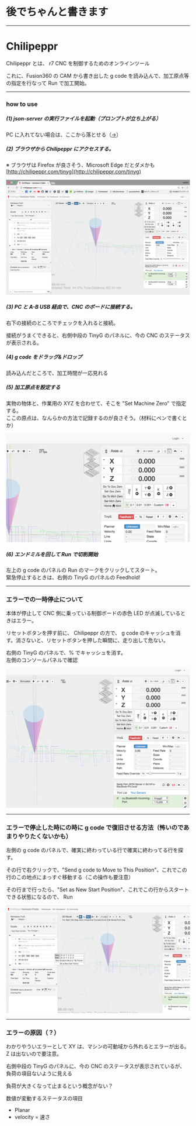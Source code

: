 # 後でちゃんと書きます  
---  


# Chilipeppr  

Chilipeppr とは、 r7 CNC を制御するためのオンラインツール  

これに、Fusion360 の CAM から書き出した g code を読み込んで、加工原点等の指定を行なって Run で加工開始。  


---  

### how to use  


##### (1) json-server の実行ファイルを起動（プロンプトが立ち上がる）  

PC に入れてない場合は、ここから落とせる（[→](https://github.com/chilipeppr/serial-port-json-server/releases)）  


##### (2) ブラウザから Chilipeppr にアクセスする。

※ ブラウザは Firefox が良さそう、Microsoft Edge だとダメかも  
[http://chilipeppr.com/tinyg](http://chilipeppr.com/tinyg)  

![photo](photo/Chilipeppr-Top.png)  



##### (3) PC と A-B USB 経由で、CNC のボードに接続する。  

右下の接続のところでチェックを入れると接続。  

接続がうまくできると、右側中段の TinyG のパネルに、今の CNC のステータスが表示される。  


##### (4) g code をドラッグ&ドロップ  

読み込んだところで、加工時間が一応見れる  



##### (5) 加工原点を設定する  

実物の物体と、作業用の XYZ を合わせて、そこを "Set Machine Zero" で指定する。  
ここの原点は、なんらかの方法で記録するのが良さそう。（材料にペンで書くとか）  

![photo](photo/Chilipeppr-XYZ-01.png)  


##### (6) エンドミルを回して Run で切削開始  

左上の g code のパネルの Run のマークをクリックしてスタート。  
緊急停止するときは、右側の TinyG のパネルの Feedhold!  

---  

### エラーでの一時停止について  

本体が停止して CNC 側に乗っている制御ボードの赤色 LED が点滅しているときはエラー。  

リセットボタンを押す前に、 Chilipeppr の方で、 g code のキャッシュを消す。消さないと、リセットボタンを押した瞬間に、走り出して危ない。  

右側の TinyG のパネルで、% でキャッシュを消す。  
左側のコンソールパネルで確認  

![photo](photo/Chilipeppr-tinyg-01.png)  


---  

### エラーで停止した時にの時に g code で復旧させる方法（怖いのであまりやりたくないかも）  

左側の g code のパネルで、確実に終わっている行で確実に終わってる行を探す。  

その行で右クリックで、"Send g code to Move to This Position"、これでこの行のこの地点にまっすぐ移動する（この操作も要注意）  

その行まで行ったら、"Set as New Start Position"、これでこの行からスタートできる状態になるので、 Run  

![photo](photo/Chilipeppr-gcode-01.png)  


---  


### エラーの原因（？）  

わかりやういエラーとして XY は、マシンの可動域から外れるとエラーが出る。  
Z は出ないので要注意。  

右側中段の TinyG のパネルに、今の CNC のステータスが表示されているが、  
負荷の項目ないように見える  

負荷が大きくなって止まるという概念がない？  

数値が変動するステータスの項目  
- Planar  
- velocity = 速さ  
